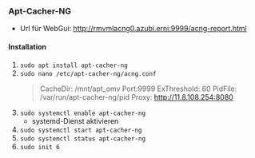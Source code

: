 ### Apt-Cacher-NG
* Url für WebGui: http://rmvmlacng0.azubi.erni:9999/acng-report.html
#### Installation
1. `sudo apt install apt-cacher-ng`
6. `sudo nano /etc/apt-cacher-ng/acng.conf`
    > CacheDir: /mnt/apt_omv
    > Port:9999
    > ExThreshold: 60
    > PidFile: /var/run/apt-cacher-ng/pid
    > Proxy: http://11.8.108.254:8080
7. `sudo systemctl enable apt-cacher-ng`
    * systemd-Dienst aktivieren
7. `sudo systemctl start apt-cacher-ng`
8. `sudo systemctl status apt-cacher-ng`
9. `sudo init 6`
